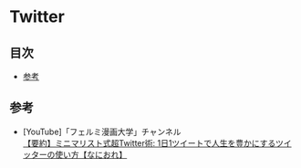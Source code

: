 # Twitter

## 目次

- [参考](#references)

## <a id="references"></a> 参考

- [YouTube]「フェルミ漫画大学」チャンネル  
[【要約】ミニマリスト式超Twitter術: 1日1ツイートで人生を豊かにするツイッターの使い方【なにおれ】](https://www.youtube.com/watch?app=desktop&v=EwJLKIKh2zQ)

